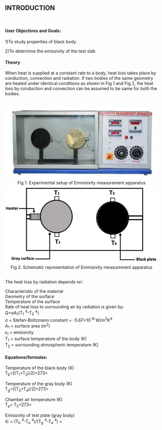 ## INTRODUCTION
<br>

#### User Objectives and Goals:

1)To study properties of black body

2)To determine the emissivity of the test slab



#### Theory

When heat is supplied at a constant rate to a body, heat loss takes place by conduction, convection and radiation. If two bodies of the same geometry are heated under identical conditions as shown in Fig 1 and Fig 2, the heat loss by conduction and convection can be assumed to be same for both the bodies.
<center>

<br>![alt text](images/4.png)<br>
Fig 1. Experimental setup of Emmisivity measurement apparatus
<br>![alt text](images/5.png)<br>
Fig 2. Schematic representation of Emmisivity measurement apparatus
</center>

<br>The heat loss by radiation depends on:

Characteristic of the material<br>
Geometry of the surface<br>
Temperature of the surface<br>
Rate of heat loss to surrounding air by radiation is given by:<br>
Q=σA<sub>1</sub>(T<sub>1</sub> <sup>4</sup>-T<sub>2</sub> <sup>4</sup>)<br>
σ = Stefan-Boltzmann constant = -5.67×10<sup>-8</sup> W/m<sup>2</sup>K<sup>4</sup><br>
A<sub>1</sub> = surface area (m<sup>2</sup>)<br>
ϵ<sub>1</sub> = emissivity<br>
T<sub>1</sub> = surface temperature of the body (K)<br>
T<sub>2</sub> = surrounding atmospheric temperature (K)




#### Equations/formulas:

Temperature of the black body (K)<br>
T<sub>b</sub>=[(T<sub>1</sub>+T<sub>2</sub>)/2]+273=

Temperature of the gray body (K)<br>
T<sub>g</sub>=[(T<sub>3</sub>+T<sub>4</sub>)/2]+273=

Chamber air temperature (K)<br>
T<sub>a</sub>= T<sub>5</sub>+273=

Emissivity of test plate (gray body)<br>
∈ = (T<sub>b</sub> <sup>4</sup>-T<sub>a</sub> <sup>4</sup>)/(T<sub>g</sub> <sup>4</sup>-T<sub>a</sub> <sup>4</sup>) =
